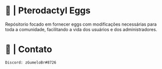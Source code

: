 # 🦖 | Pterodactyl Eggs

Repósitorio focado em fornecer eggs com modificações necessárias para toda a comunidade, facilitando a vida dos usuários e dos administradores.

# 📁 | Contato

```Discord: zGumeloBr#8726```
